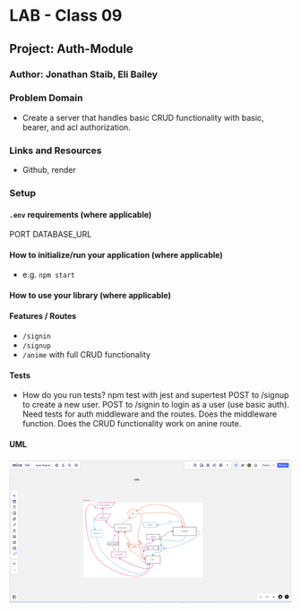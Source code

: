 # LAB - Class 09

## Project: Auth-Module

### Author: Jonathan Staib, Eli Bailey

### Problem Domain

- Create a server that handles basic CRUD functionality with basic, bearer, and acl authorization.

### Links and Resources

- Github, render

### Setup

#### `.env` requirements (where applicable)

PORT
DATABASE_URL

#### How to initialize/run your application (where applicable)

- e.g. `npm start`

#### How to use your library (where applicable)

#### Features / Routes

- `/signin`
- `/signup`
- `/anime` with full CRUD functionality

#### Tests

- How do you run tests?
  npm test with jest and supertest
POST to /signup to create a new user.
POST to /signin to login as a user (use basic auth).
Need tests for auth middleware and the routes.
Does the middleware function.
Does the CRUD functionality work on anine route.

#### UML

![Lab-09 UML](./assets/lab09.png)
